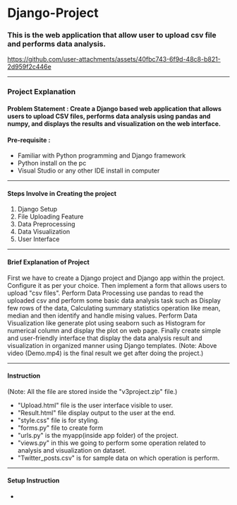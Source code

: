 # Django-Project
### This is the web application that allow user to upload csv file and performs data analysis.
https://github.com/user-attachments/assets/40fbc743-6f9d-48c8-b821-2d959f2c446e
<hr>
<h3>Project Explanation </h3>
<h4>Problem Statement : Create a Django based web application that allows users to upload CSV files, performs data analysis using pandas and numpy, and displays the results and visualization on the web interface.</h4>

<h4>Pre-requisite :</h4>
<ul>
  <li>Familiar with Python programming and Django framework</li>
  <li>Python install on the pc</li>
  <li>Visual Studio or any other IDE install in computer</li>
</ul>  

<hr>

<h4>Steps Involve in Creating the project</h4>
<ol>
  <li>Django Setup</li>
  <li>File Uploading Feature</li>
  <li>Data Preprocessing</li>
  <li>Data Visualization</li>
  <li>User Interface</li>
</ol> 

<hr>

<h4>Brief Explanation of Project</h4>
<p>First we have to create a Django project and Django app within the project. Configure it as per your choice. Then implement a form that allows users to upload "csv files". Perform Data Processing use pandas to read the uploaded csv and perform some basic data analysis task such as Display few rows of the data, Calculating summary statistics operation like mean, median and then identify and handle mising values. Perform Data Visualization like generate plot using seaborn such as Histogram for numerical column and display the plot on web page. Finally create simple and user-friendly interface that display the data analysis result and visualization in organized manner using Django templates. (Note: Above video (Demo.mp4) is the final result we get after doing the project.)</p>

<hr>

<h4>Instruction</h4>
<p>(Note: All the file are stored inside the "v3project.zip" file.)</p>
<ul>
  <li>"Upload.html" file is the user interface visible to user.</li>
  <li>"Result.html" file display output to the user at the end.</li>
  <li>"style.css" file is for styling.</li>
  <li>"forms.py" file to create form</li>
  <li>"urls.py" is the myapp(inside app folder) of the project.</li>
  <li>"views.py" in this we going to perform some operation related to analysis and visualization on dataset.</li>
  <li>"Twitter_posts.csv" is for sample data on which operation is perform.</li>
</ul>
<hr>

<h4>Setup Instruction</h4>
<ul>
  <li></li>
</ul>

